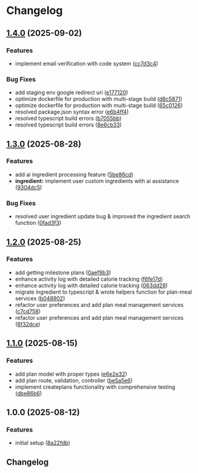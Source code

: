 # Changelog

## [1.4.0](https://github.com/chikrice/chikrice-backend/compare/v1.3.0...v1.4.0) (2025-09-02)


### Features

* implement email verification with code system ([cc7d3c4](https://github.com/chikrice/chikrice-backend/commit/cc7d3c4e17eb9eb0a08831f7f68890f346810a2d))


### Bug Fixes

* add staging env google redirect uri ([e177120](https://github.com/chikrice/chikrice-backend/commit/e177120501531d6cbddc43fa02dbe10bd4c186bd))
* optimize dockerfile for production with multi-stage build ([d8c5871](https://github.com/chikrice/chikrice-backend/commit/d8c58712e68e52368f021cdcca39857d702a25a1))
* optimize dockerfile for production with multi-stage build ([65c0126](https://github.com/chikrice/chikrice-backend/commit/65c01265d93a1fb1c723c2621538061e35b63642))
* resolved package.json syntax error ([e6b4ff4](https://github.com/chikrice/chikrice-backend/commit/e6b4ff41c18e38e8a226fe05cd5e466fc70b6ec4))
* resolved typescript build errors ([b7055bb](https://github.com/chikrice/chikrice-backend/commit/b7055bb47f1f3c91ea3bbbb27af64d349c7d95f4))
* resolved typescript build errors ([8e6cb33](https://github.com/chikrice/chikrice-backend/commit/8e6cb33f6713d9ea0b3b040c64792363fe41c3d2))

## [1.3.0](https://github.com/chikrice/chikrice-backend/compare/v1.2.0...v1.3.0) (2025-08-28)


### Features

* add ai ingredient processing feature ([5be86cd](https://github.com/chikrice/chikrice-backend/commit/5be86cda9117bd78b73a2425bf6a93c236f52669))
* **ingredient:** implement user custom ingredients with ai assistance ([9304dc5](https://github.com/chikrice/chikrice-backend/commit/9304dc5781788d54e25659502159de7951aa1c55))


### Bug Fixes

* resolved user ingredient update bug & improved the ingredient search function ([0fad3f3](https://github.com/chikrice/chikrice-backend/commit/0fad3f358119a084d6f08f4c836af4f8545a3777))

## [1.2.0](https://github.com/chikrice/chikrice-backend/compare/v1.1.0...v1.2.0) (2025-08-25)


### Features

* add getting milestone plans ([0aef9b3](https://github.com/chikrice/chikrice-backend/commit/0aef9b3e05ce0e786e28ea6b091862a800931ca1))
* enhance activity log with detailed calorie tracking ([f6fe17d](https://github.com/chikrice/chikrice-backend/commit/f6fe17d35032406a8a09077101e43b5d6ec137aa))
* enhance activity log with detailed calorie tracking ([063dd29](https://github.com/chikrice/chikrice-backend/commit/063dd29d576e98e962c6142e7860d738c9652af9))
* migrate ingredient to typescript & wrote helpers function for plan-meal services ([b048902](https://github.com/chikrice/chikrice-backend/commit/b048902cfd495f17101556b144deeab3accca638))
* refactor user preferences and add plan meal management services ([c7cd758](https://github.com/chikrice/chikrice-backend/commit/c7cd7580777ac92f7426dd1cbf7fc368c4df0b2b))
* refactor user preferences and add plan meal management services ([6f32dce](https://github.com/chikrice/chikrice-backend/commit/6f32dcec84aa583f477a39ac8f5703ccfd4fdd9c))

## [1.1.0](https://github.com/chikrice/chikrice-backend/compare/v1.0.0...v1.1.0) (2025-08-15)


### Features

* add plan model with proper types ([e6e2e32](https://github.com/chikrice/chikrice-backend/commit/e6e2e329b15655282b43329d1f8a8a9a18d02292))
* add plan route, validation, controller ([be5a5e6](https://github.com/chikrice/chikrice-backend/commit/be5a5e6406c0e01db5bb94c5a8af40e705d76ef6))
* implement createplans functionality with comprehensive testing ([dbe86b6](https://github.com/chikrice/chikrice-backend/commit/dbe86b61931c5748c56f51114fb7a7fe64e32072))

## 1.0.0 (2025-08-12)


### Features

* initial setup ([8a22fdb](https://github.com/chikrice/chikrice-backend/commit/8a22fdbaccca142f471b384eb0cef3ad76b9dc9c))

## Changelog
